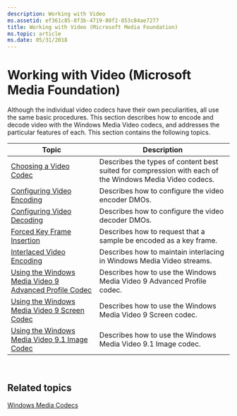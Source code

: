 ```yaml
---
description: Working with Video
ms.assetid: ef361c85-8f3b-4719-80f2-853c84ae7277
title: Working with Video (Microsoft Media Foundation)
ms.topic: article
ms.date: 05/31/2018
---
```


# Working with Video (Microsoft Media Foundation)

Although the individual video codecs have their own peculiarities, all use the same basic procedures. This section describes how to encode and decode video with the Windows Media Video codecs, and addresses the particular features of each. This section contains the following topics.



| Topic                                                                                                        | Description                                                                                             |
|--------------------------------------------------------------------------------------------------------------|---------------------------------------------------------------------------------------------------------|
| [Choosing a Video Codec](choosingavideocodec.md)                                                            | Describes the types of content best suited for compression with each of the Windows Media Video codecs. |
| [Configuring Video Encoding](configuringvideoencoding.md)                                                   | Describes how to configure the video encoder DMOs.                                                      |
| [Configuring Video Decoding](configuringvideodecoding.md)                                                   | Describes how to configure the video decoder DMOs.                                                      |
| [Forced Key Frame Insertion](forcedkeyframeinsertion.md)                                                    | Describes how to request that a sample be encoded as a key frame.                                       |
| [Interlaced Video Encoding](interlacedvideoencoding.md)                                                     | Describes how to maintain interlacing in Windows Media Video streams.                                   |
| [Using the Windows Media Video 9 Advanced Profile Codec](usingthewindowsmediavideo9advancedprofilecodec.md) | Describes how to use the Windows Media Video 9 Advanced Profile codec.                                  |
| [Using the Windows Media Video 9 Screen Codec](usingthewindowsmediavideo9screencodec.md)                    | Describes how to use the Windows Media Video 9 Screen codec.                                            |
| [Using the Windows Media Video 9.1 Image Codec](usingthewindowsmediavideo9imagecodec.md)                    | Describes how to use the Windows Media Video 9.1 Image codec.                                           |



 

## Related topics

<dl> <dt>

[Windows Media Codecs](windows-media-codecs.md)
</dt> </dl>

 

 



